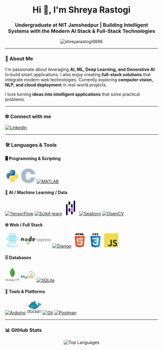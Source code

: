 <h1 align="center">Hi 👋, I'm Shreya Rastogi</h1>
<h3 align="center">Undergraduate at NIT Jamshedpur | Building Intelligent Systems with the Modern AI Stack & Full-Stack Technologies</h3>

<p align="center">
  <img src="https://komarev.com/ghpvc/?username=shreyarastogi9896&label=Profile%20views&color=0e75b6&style=flat" alt="shreyarastogi9896" />
</p>

---

### 💬 About Me
I'm passionate about leveraging **AI, ML, Deep Learning, and Generative AI** to build smart applications. I also enjoy creating **full-stack solutions** that integrate modern web technologies. Currently exploring **computer vision, NLP, and cloud deployment** in real-world projects.  

I love turning **ideas into intelligent applications** that solve practical problems.

---

### 🌐 Connect with me
<p align="left">
  <a href="https://linkedin.com/in/shreya-rastogi-5b0b10311" target="_blank">
    <img align="center" src="https://raw.githubusercontent.com/rahuldkjain/github-profile-readme-generator/master/src/images/icons/Social/linked-in-alt.svg" alt="LinkedIn" height="30" width="40" />
  </a>
</p>

---

### 🛠️ Languages & Tools

#### 🖥️ Programming & Scripting
<p>
  <a href="https://www.python.org" target="_blank"><img src="https://raw.githubusercontent.com/devicons/devicon/master/icons/python/python-original.svg" width="48" height="48" alt="Python"/></a>
  <a href="https://www.cprogramming.com/" target="_blank"><img src="https://raw.githubusercontent.com/devicons/devicon/master/icons/c/c-original.svg" width="48" height="48" alt="C"/></a>
  <a href="https://www.mathworks.com/" target="_blank"><img src="https://upload.wikimedia.org/wikipedia/commons/2/21/Matlab_Logo.png" width="48" height="48" alt="MATLAB"/></a>
</p>

#### 🤖 AI / Machine Learning / Data
<p>
  <a href="https://www.tensorflow.org" target="_blank"><img src="https://www.vectorlogo.zone/logos/tensorflow/tensorflow-icon.svg" width="48" height="48" alt="TensorFlow"/></a>
  <a href="https://scikit-learn.org/" target="_blank"><img src="https://upload.wikimedia.org/wikipedia/commons/0/05/Scikit_learn_logo_small.svg" width="48" height="48" alt="Scikit-learn"/></a>
  <a href="https://pandas.pydata.org/" target="_blank"><img src="https://raw.githubusercontent.com/devicons/devicon/master/icons/pandas/pandas-original.svg" width="48" height="48" alt="Pandas"/></a>
  <a href="https://seaborn.pydata.org/" target="_blank"><img src="https://seaborn.pydata.org/_images/logo-mark-lightbg.svg" width="48" height="48" alt="Seaborn"/></a>
  <a href="https://opencv.org/" target="_blank"><img src="https://www.vectorlogo.zone/logos/opencv/opencv-icon.svg" width="48" height="48" alt="OpenCV"/></a>
</p>

#### 🌐 Web / Full Stack
<p>
  <a href="https://reactjs.org/" target="_blank"><img src="https://raw.githubusercontent.com/devicons/devicon/master/icons/react/react-original-wordmark.svg" width="48" height="48" alt="React"/></a>
  <a href="https://nodejs.org" target="_blank"><img src="https://raw.githubusercontent.com/devicons/devicon/master/icons/nodejs/nodejs-original-wordmark.svg" width="48" height="48" alt="Node.js"/></a>
  <a href="https://expressjs.com/" target="_blank"><img src="https://raw.githubusercontent.com/devicons/devicon/master/icons/express/express-original-wordmark.svg" width="48" height="48" alt="Express"/></a>
  <a href="https://www.djangoproject.com/" target="_blank"><img src="https://cdn.worldvectorlogo.com/logos/django.svg" width="48" height="48" alt="Django"/></a>
  <a href="https://www.w3.org/html/" target="_blank"><img src="https://raw.githubusercontent.com/devicons/devicon/master/icons/html5/html5-original-wordmark.svg" width="48" height="48" alt="HTML5"/></a>
  <a href="https://www.w3schools.com/css/" target="_blank"><img src="https://raw.githubusercontent.com/devicons/devicon/master/icons/css3/css3-original-wordmark.svg" width="48" height="48" alt="CSS3"/></a>
  <a href="https://developer.mozilla.org/en-US/docs/Web/JavaScript" target="_blank"><img src="https://raw.githubusercontent.com/devicons/devicon/master/icons/javascript/javascript-original.svg" width="48" height="48" alt="JavaScript"/></a>
</p>

#### 🗄️ Databases
<p>
  <a href="https://www.mongodb.com/" target="_blank"><img src="https://raw.githubusercontent.com/devicons/devicon/master/icons/mongodb/mongodb-original-wordmark.svg" width="48" height="48" alt="MongoDB"/></a>
  <a href="https://www.mysql.com/" target="_blank"><img src="https://raw.githubusercontent.com/devicons/devicon/master/icons/mysql/mysql-original-wordmark.svg" width="48" height="48" alt="MySQL"/></a>
  <a href="https://www.sqlite.org/" target="_blank"><img src="https://www.vectorlogo.zone/logos/sqlite/sqlite-icon.svg" width="48" height="48" alt="SQLite"/></a>
</p>

#### 🧰 Tools & Platforms
<p>
  <a href="https://www.arduino.cc/" target="_blank"><img src="https://cdn.worldvectorlogo.com/logos/arduino-1.svg" width="48" height="48" alt="Arduino"/></a>
  <a href="https://www.docker.com/" target="_blank"><img src="https://raw.githubusercontent.com/devicons/devicon/master/icons/docker/docker-original-wordmark.svg" width="48" height="48" alt="Docker"/></a>
  <a href="https://git-scm.com/" target="_blank"><img src="https://www.vectorlogo.zone/logos/git-scm/git-scm-icon.svg" width="48" height="48" alt="Git"/></a>
  <a href="https://postman.com" target="_blank"><img src="https://www.vectorlogo.zone/logos/getpostman/getpostman-icon.svg" width="48" height="48" alt="Postman"/></a>
</p>

---

### 📊 GitHub Stats
<p align="center">
  <img src="https://github-readme-stats.vercel.app/api/top-langs?username=shreyarastogi9896&show_icons=true&locale=en&layout=compact" alt="Top Languages" />
</p>
